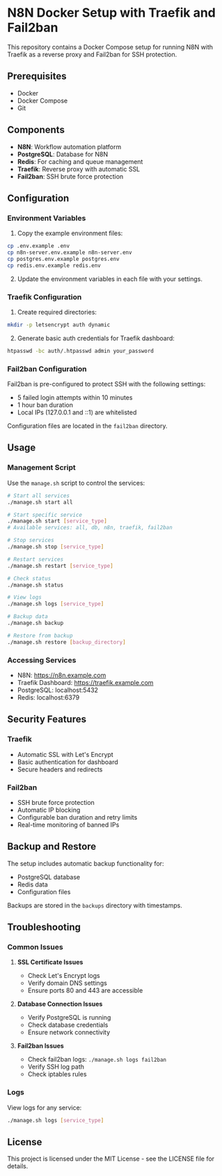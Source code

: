 # N8N Docker Setup with Traefik and Fail2ban

This repository contains a Docker Compose setup for running N8N with Traefik as a reverse proxy and Fail2ban for SSH protection.

## Prerequisites

- Docker
- Docker Compose
- Git

## Components

- **N8N**: Workflow automation platform
- **PostgreSQL**: Database for N8N
- **Redis**: For caching and queue management
- **Traefik**: Reverse proxy with automatic SSL
- **Fail2ban**: SSH brute force protection

## Configuration

### Environment Variables

1. Copy the example environment files:
```bash
cp .env.example .env
cp n8n-server.env.example n8n-server.env
cp postgres.env.example postgres.env
cp redis.env.example redis.env
```

2. Update the environment variables in each file with your settings.

### Traefik Configuration

1. Create required directories:
```bash
mkdir -p letsencrypt auth dynamic
```

2. Generate basic auth credentials for Traefik dashboard:
```bash
htpasswd -bc auth/.htpasswd admin your_password
```

### Fail2ban Configuration

Fail2ban is pre-configured to protect SSH with the following settings:
- 5 failed login attempts within 10 minutes
- 1 hour ban duration
- Local IPs (127.0.0.1 and ::1) are whitelisted

Configuration files are located in the `fail2ban` directory.

## Usage

### Management Script

Use the `manage.sh` script to control the services:

```bash
# Start all services
./manage.sh start all

# Start specific service
./manage.sh start [service_type]
# Available services: all, db, n8n, traefik, fail2ban

# Stop services
./manage.sh stop [service_type]

# Restart services
./manage.sh restart [service_type]

# Check status
./manage.sh status

# View logs
./manage.sh logs [service_type]

# Backup data
./manage.sh backup

# Restore from backup
./manage.sh restore [backup_directory]
```

### Accessing Services

- N8N: https://n8n.example.com
- Traefik Dashboard: https://traefik.example.com
- PostgreSQL: localhost:5432
- Redis: localhost:6379

## Security Features

### Traefik
- Automatic SSL with Let's Encrypt
- Basic authentication for dashboard
- Secure headers and redirects

### Fail2ban
- SSH brute force protection
- Automatic IP blocking
- Configurable ban duration and retry limits
- Real-time monitoring of banned IPs

## Backup and Restore

The setup includes automatic backup functionality for:
- PostgreSQL database
- Redis data
- Configuration files

Backups are stored in the `backups` directory with timestamps.

## Troubleshooting

### Common Issues

1. **SSL Certificate Issues**
   - Check Let's Encrypt logs
   - Verify domain DNS settings
   - Ensure ports 80 and 443 are accessible

2. **Database Connection Issues**
   - Verify PostgreSQL is running
   - Check database credentials
   - Ensure network connectivity

3. **Fail2ban Issues**
   - Check fail2ban logs: `./manage.sh logs fail2ban`
   - Verify SSH log path
   - Check iptables rules

### Logs

View logs for any service:
```bash
./manage.sh logs [service_type]
```

## License

This project is licensed under the MIT License - see the LICENSE file for details. 